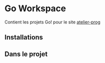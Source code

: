# Go Workspace
Contient les projets Go! pour le site
[atelier-prog](http://atelier-prog.github.io/)

## Installations

## Dans le projet
